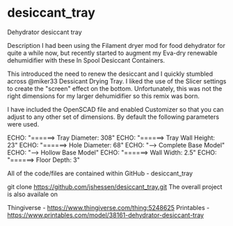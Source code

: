 # desiccant_tray
Dehydrator desiccant tray

Description
I had been using the Filament dryer mod for food dehydrator for quite a while now, but recently started to augment my Eva-dry renewable dehumidifier with these In Spool Desiccant Containers.

This introduced the need to renew the desiccant and I quickly stumbled across @miker33 Dessicant Drying Tray. I liked the use of the Slicer settings to create the "screen" effect on the bottom. Unfortunately, this was not the right dimensions for my larger dehumidifier so this remix was born.

I have included the OpenSCAD file and enabled Customizer so that you can adjust to any other set of dimensions. By default the following parameters were used.

ECHO: "======> Tray Diameter: 308"
ECHO: "======> Tray Wall Height: 23"
ECHO: "======> Hole Diameter: 68"
ECHO: "--> Complete Base Model"
ECHO: "--> Hollow Base Model"
ECHO: "======> Wall Width: 2.5"
ECHO: "======> Floor Depth: 3"

All of the code/files are contained within GitHub - desiccant_tray

git clone https://github.com/jshessen/desiccant_tray.git
The overall project is also availale on

Thingiverse - https://www.thingiverse.com/thing:5248625
Printables - https://www.printables.com/model/38161-dehydrator-desiccant-tray
